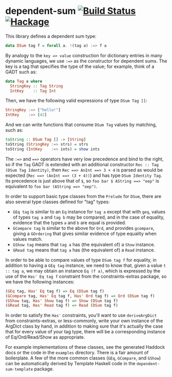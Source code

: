 dependent-sum [![Build Status](https://travis-ci.org/obsidiansystems/dependent-sum.svg)](https://travis-ci.org/obsidiansystems/dependent-sum) [![Hackage](https://img.shields.io/hackage/v/dependent-sum.svg)](http://hackage.haskell.org/package/dependent-sum)
==============

This library defines a dependent sum type:

```haskell
data DSum tag f = forall a. !(tag a) :=> f a
```

By analogy to the `key => value` construction for dictionary entries in many dynamic languages, we use `:=>` as the constructor for dependent sums.  The key is a tag that specifies the type of the value;  for example, think of a GADT such as:

```haskell
data Tag a where
  StringKey :: Tag String
  IntKey    :: Tag Int
```

Then, we have the following valid expressions of type `DSum Tag []`:

```haskell
StringKey :=> ["hello!"]
IntKey    :=> [42]
```

And we can write functions that consume `DSum Tag` values by matching, such as:

```haskell
toString :: DSum Tag [] -> [String]
toString (StringKey :=> strs) = strs
toString (IntKey    :=> ints) = show ints
```

The `:=>` and `==>` operators have very low precedence and bind to the right, so if the `Tag` GADT is extended with an additional constructor `Rec :: Tag (DSum Tag Identity)`, then `Rec ==> AnInt ==> 3 + 4` is parsed as would be expected (`Rec ==> (AnInt ==> (3 + 4))`) and has type `DSum Identity Tag`.  Its precedence is just above that of `$`, so `foo bar $ AString ==> "eep"` is equivalent to `foo bar (AString ==> "eep")`.

In order to support basic type classes from the `Prelude` for `DSum`, there are also several type classes defined for "tag" types:

 - `GEq tag` is similar to an `Eq` instance for `tag a` except that with `geq`, values of types `tag a` and `tag b` may be compared, and in the case of equality, evidence that the types `a` and `b` are equal is provided.
 - `GCompare tag` is similar to the above for `Ord`, and provides `gcompare`, giving a `GOrdering` that gives similar evidence of type equality when values match.
 - `GShow tag` means that `tag a` has (the equivalent of) a `Show` instance.
 - `GRead tag` means that `tag a` has (the equivalent of) a `Read` instance.

In order to be able to compare values of type `DSum tag f` for equality, in addition to having a `GEq tag` instance, we need to know that, given a value `t :: tag a`, we may obtain an instance `Eq (f a)`, which is expressed by the use of the `Has' Eq tag f` constraint from the constraints-extras package, so we have the following instances:

```haskell
(GEq tag, Has' Eq tag f) => Eq (DSum tag f)
(GCompare tag, Has' Eq tag f, Has' Ord tag f) => Ord (DSum tag f)
(GShow tag, Has' Show tag f) => Show (DSum tag f)
(GRead tag, Has' Read tag f) => Read (DSum tag f)
```

In order to satisfy the `Has'` constraints, you'll want to use `deriveArgDict` from constraints-extras, or less-commonly, write your own instance of the ArgDict class by hand, in addition to making sure that it's actually the case that for every value of your tag type, there will be a corresponding instance of Eq/Ord/Read/Show as appropriate.

For example implementations of these classes, see the generated Haddock docs or the code in the `examples` directory.  There is a fair amount of boilerplate.  A few of the more common classes (`GEq`, `GCompare`, and `GShow`) can be automatically derived by Template Haskell code in the `dependent-sum-template` package.
